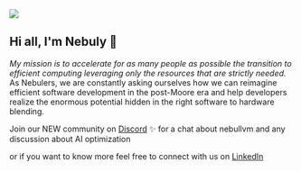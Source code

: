 <img src="https://user-images.githubusercontent.com/83510798/154965794-e8973c24-2cd7-44ee-af2b-7d097410c25f.png">

## Hi all, I'm Nebuly 👐

_My mission is to accelerate for as many people as possible the transition to efficient computing leveraging only the resources that are strictly needed._
As Nebulers, we are constantly asking ourselves how we can reimagine efficient software development in the post-Moore era and help developers realize the enormous potential hidden in the right software to hardware blending.

Join our NEW community on [Discord](https://discord.gg/3hsC4rS3) ✨ for a chat about nebullvm and any discussion about AI optimization

or if you want to know more feel free to connect with us on [LinkedIn](https://www.linkedin.com/company/nebuly)
